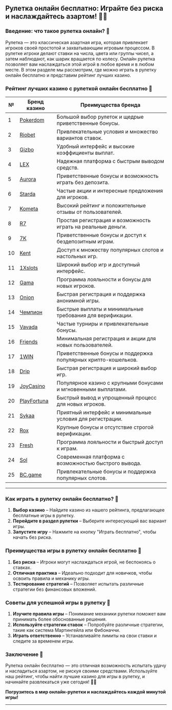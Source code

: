 ## Рулетка онлайн бесплатно: Играйте без риска и наслаждайтесь азартом! 🎡💸

### Введение: что такое рулетка онлайн? 🎯

Рулетка — это классическая азартная игра, которая привлекает игроков своей простотой и захватывающим игровым процессом. В рулетке игроки делают ставки на числа, цвета или группы чисел, а затем наблюдают, как шарик вращается по колесу. Онлайн рулетка позволяет вам наслаждаться этой игрой в любое время и в любом месте. В этом разделе мы рассмотрим, где можно играть в рулетку онлайн бесплатно и представим рейтинг лучших казино.

### Рейтинг лучших казино с рулеткой онлайн бесплатно 🏅

| №  | Бренд казино  | Преимущества бренда                                            |
|----|---------------|---------------------------------------------------------------|
| 1  | [Pokerdom](https://brandplay.link/4k77v2yx) | Большой выбор рулеток и щедрые приветственные бонусы.      |
| 2  | [Riobet](https://brandplay.link/7xBLTPyj) | Привлекательные условия и множество вариантов ставок.        |
| 3  | [Gizbo](https://brandplay.link/bprXw4YV) | Удобный интерфейс и высокие коэффициенты выплат.             |
| 4  | [LEX](https://brandplay.link/zW4hdDFV) | Надежная платформа с быстрым выводом средств.                |
| 5  | [Aurora](https://10trafic-stat2.com/click/668546556bcc6313411604bd/6766/13032/subaccount) | Приветственные бонусы и возможность играть без депозита.    |
| 6  | [Starda](https://brandplay.link/fB7xwRFL) | Частые акции и интересные предложения для игроков.            |
| 7  | [Kometa](https://brandplay.link/8ZymQJV8) | Высокий рейтинг и положительные отзывы от пользователей.      |
| 8  | [R7](https://brandplay.link/bMd3Yjsw) | Простая регистрация и возможность играть на реальные деньги.  |
| 9  | [7K](https://brandplay.link/BvQyFShp) | Приветственные бонусы и доступ к бездепозитным играм.       |
| 10 | [Kent](https://brandplay.link/Fv2WP3js) | Доступ к множеству популярных слотов и настольных игр.       |
| 11 | [1Xslots](https://brandplay.link/hSB1khtr) | Широкий выбор игр и доступный интерфейс.                     |
| 12 | [Gama](https://brandplay.link/j6NMKsDz) | Программа лояльности и бонусы для новых игроков.              |
| 13 | [Onion](https://brandplay.link/zBGRVpQ9) | Быстрая регистрация и поддержка анонимной игры.              |
| 14 | [Чемпион](https://temon-gter.cfd/go/lRq?p80412p304504pcc44t17455) | Быстрые выплаты и минимальные требования для верификации.    |
| 15 | [Vavada](https://vavadapartner.pro/?promo=ea5c9275-6854-4505-94fc-95ab18221945-linkb2) | Частые турниры и привлекательные бонусы.                      |
| 16 | [Friends](https://gofriends.vc/linkb2) | Минимальная регистрация и акции для новых пользователей.      |
| 17 | [1WIN](https://brandplay.link/smXVpBbG) | Приветственные бонусы и поддержка популярных крипто-кошельков. |
| 18 | [Drip](https://drp-ircp01.com/c07e6a3db) | Быстрая регистрация и широкий выбор игр.                     |
| 19 | [JoyCasino](https://rpc30.call2me.pro/?/ru/registration?apkpop=0&partner=p24970p3291217pc98f) | Популярное казино с крупными бонусами и мгновенными выплатами. |
| 20 | [PlayFortuna](https://fortunapromo.net/alt/playfortuna/registration?0dc4a9362a71feb7e3f165fb8e766f70) | Быстрый вывод и упрощенный процесс для новых игроков.        |
| 21 | [Sykaa](https://s-two-way.com/?source=linkb2&pid=30697) | Приятный интерфейс и минимальные условия для регистрации.     |
| 22 | [Rox](https://rox-pvwfpjgcxe.com/cb1ee18a5) | Крупные бонусы и отсутствие строгой верификации.              |
| 23 | [Fresh](https://fresh-eumwkxwao.com/c3f7b485d) | Программа лояльности и быстрый доступ к играм.                |
| 24 | [Sol](https://sol-mmtdzfbaco.com/cb2415bca) | Современная платформа с возможностью быстрого вывода.         |
| 25 | [BC.game](https://partnerbcgame.com/dcc53d441) | Привлекательные бонусы и поддержка популярных слотов.         |

---

### Как играть в рулетку онлайн бесплатно? 🎲

1. **Выбор казино** – Найдите казино из нашего рейтинга, предлагающее бесплатные игры в рулетку.
2. **Перейдите в раздел рулетки** – Выберите интересующий вас вариант игры.
3. **Запустите игру** – Нажмите на кнопку "Играть бесплатно", чтобы начать без риска.

### Преимущества игры в рулетку онлайн бесплатно 🎉

1. **Без риска** – Игроки могут наслаждаться игрой, не беспокоясь о ставках.
2. **Отличная практика** – Идеально подходит для новичков, чтобы освоить правила и механику игры.
3. **Тестирование стратегий** – Позволяет испытать различные стратегии без финансовых вложений.

### Советы для успешной игры в рулетку 🎯

1. **Изучите правила игры** – Понимание механики рулетки поможет вам принимать более обоснованные решения.
2. **Используйте стратегии ставок** – Попробуйте различные стратегии, такие как система Мартингейла или Фибоначчи.
3. **Играть ответственно** – Устанавливайте лимиты на свои ставки и следите за временем игры.

### Заключение 📝

Рулетка онлайн бесплатно — это отличная возможность испытать удачу и насладиться азартом, не рискуя своими средствами. Используйте наш рейтинг, чтобы найти лучшие казино для игры в рулетку, и начинайте развлекаться уже сегодня! 🎰💵

**Погрузитесь в мир онлайн-рулетки и наслаждайтесь каждой минутой игры!**

---
